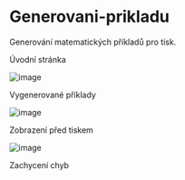 # Generovani-prikladu
Generování matematických příkladů pro tisk.

Úvodní stránka

![image](https://github.com/user-attachments/assets/34d12f8d-ae75-4b11-8dc9-9fabde99f823)

Vygenerované příklady

![image](https://github.com/user-attachments/assets/79efd7c0-1211-4d7a-8dbc-4630a8588865)

Zobrazení před tiskem

![image](https://github.com/user-attachments/assets/ebd3d729-974f-4199-a73d-045f6a16cb69)

Zachycení chyb

